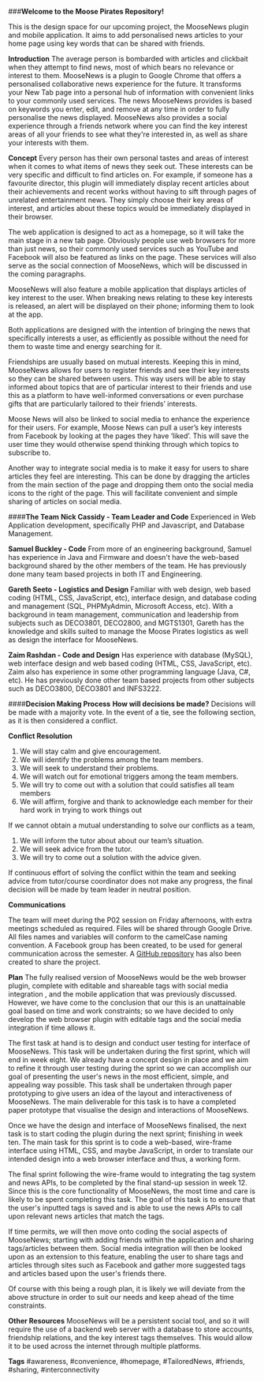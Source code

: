 ###**Welcome to the Moose Pirates Repository!**

This is the design space for our upcoming project, the MooseNews plugin and mobile application.
It aims to add personalised news articles to your home page using key words that can be shared with friends.

**Introduction**
The average person is bombarded with articles and clickbait when they attempt to find news, most of which bears no relevance or interest to them. MooseNews is a plugin to Google Chrome that offers a personalised collaborative news experience for the future. It transforms your New Tab page into a personal hub of information with convenient links to your commonly used services. The news MooseNews provides is based on keywords you enter, edit, and remove at any time in order to fully personalise the news displayed. MooseNews also provides a social experience through a friends network where you can find the key interest areas of all your friends to see what they're interested in, as well as share your interests with them.

**Concept**
Every person has their own personal tastes and areas of interest when it comes to what items of news they seek out. These interests can be very specific and difficult to find articles on. For example, if someone has a favourite director, this plugin will immediately display recent articles about their achievements and recent works without having to sift through pages of unrelated entertainment news. They simply choose their key areas of interest, and articles about these topics would be immediately displayed in their browser.

The web application is designed to act as a homepage, so it will take the main stage in a new tab page. Obviously people use web browsers for more than just news, so their commonly used services such as YouTube and Facebook will also be featured as links on the page. These services will also serve as the social connection of MooseNews, which will be discussed in the coming paragraphs.

MooseNews will also feature a mobile application that displays articles of key interest to the user. When breaking news relating to these key interests is released, an alert will be displayed on their phone; informing them to look at the app. 

Both applications are designed with the intention of bringing the news that specifically interests a user, as efficiently as possible without the need for them to waste time and energy searching for it.

Friendships are usually based on mutual interests. Keeping this in mind, MooseNews allows for users to register friends and see their key interests so they can be shared between users. This way users will be able to stay informed about topics that are of particular interest to their friends and use this as a platform to have well-informed conversations or even purchase gifts that are particularly tailored to their friends’ interests.  

Moose News will also be linked to social media to enhance the experience for their users. For example, Moose News can pull a user’s key interests from Facebook by looking at the pages they have ‘liked’. This will save the user time they would otherwise spend thinking through which topics to subscribe to.

Another way to integrate social media is to make it easy for users to share articles they feel are interesting. This can be done by dragging the articles from the main section of the page and dropping them onto the social media icons to the right of the page. This will facilitate convenient and simple sharing of articles on social media.

####**The Team**
**Nick Cassidy - Team Leader and Code**
 Experienced in Web Application development, specifically PHP and Javascript, and Database Management.

**Samuel Buckley - Code**
From more of an engineering background, Samuel has experience in Java and Firmware and doesn't have the web-based background shared by the other members of the team. He has previously done many team based projects in both IT and Engineering.

**Gareth Seeto - Logistics and Design**
Familiar with web design, web based coding (HTML, CSS, JavaScript, etc), interface design, and database coding and management (SQL, PHPMyAdmin, Microsoft Access, etc). With a background in team management, communication and leadership from subjects such as DECO3801, DECO2800, and MGTS1301, Gareth has the knowledge and skills suited to manage the Moose Pirates logistics as well as design the interface for MooseNews.

**Zaim Rashdan - Code and Design**
Has experience with database (MySQL), web interface design and web based coding (HTML, CSS, JavaScript, etc). Zaim also has experience in some other programming language (Java, C#, etc). He has previously done other team based projects from other subjects such as DECO3800, DECO3801 and INFS3222.


####**Decision Making Process**
**How will decisions be made?**
Decisions will be made with a majority vote. In the event of a tie, see the following section, as it is then considered a conflict.

**Conflict Resolution**
 1. We will stay calm and give encouragement.
 2. We will identify the problems among the team members.
 3. We will seek to understand their problems.
 4. We will watch out for emotional triggers among the team members.
 5. We will try to come out with a solution that could satisfies all team members
 6. We will affirm, forgive and thank to acknowledge each member for their hard work in trying to work things out

If we cannot obtain a mutual understanding to solve our conflicts as a team, 
 1. We will inform the tutor about about our team’s situation.
 2. We will seek advice from the tutor.
 3. We will try to come out a solution with the advice given.

If continuous effort of solving the conflict within the team and seeking advice from tutor/course coordinator does not make any progress, the final decision will be made by team leader in neutral position.

**Communications**

The team will meet during the P02 session on Friday afternoons, with extra meetings scheduled as required.
Files will be shared through Google Drive. 
All files names and variables will conform to the camelCase naming convention.
A Facebook group has been created, to be used for general communication across the semester.
A [GitHub repository](https://github.com/deco3500/moose-pirates) has also been created to share the project.

**Plan**
The fully realised version of MooseNews would be the web browser plugin, complete with editable and shareable tags with social media integration , and the mobile application that was previously discussed. However, we have come to the conclusion that our this is an unattainable goal based on time and work constraints; so we have decided to only develop the web browser plugin with editable tags and the social media integration if time allows it.

The first task at hand is to design and conduct user testing for interface of MooseNews. This task will be undertaken during the first sprint, which will end in week eight. We already have a concept design in place and we aim to refine it through user testing during the sprint so we can accomplish our goal of presenting the user's news in the most efficient, simple, and appealing way possible. This task shall be undertaken through paper prototyping to give users an idea of the layout and interactiveness of MooseNews. The main deliverable for this task is to have a completed paper prototype that visualise the design and interactions of MooseNews.

Once we have the design and interface of MooseNews finalised, the next task is to start coding the plugin during the next sprint; finishing in week ten. The main task for this sprint is to code a web-based, wire-frame interface using HTML, CSS, and maybe JavaScript, in order to translate our intended design into a web browser interface and thus, a working form.

The final sprint following the wire-frame would to integrating the tag system and news APIs, to be completed by the final stand-up session in week 12. Since this is the core functionality of MooseNews, the most time and care is likely to be spent completing this task. The goal of this task is to ensure that the user's inputted tags is saved and is able to use the news APIs to call upon relevant news articles that match the tags.

If time permits, we will then move onto coding the social aspects of MooseNews; starting with adding friends within the application and sharing tags/articles between them. Social media integration will then be looked upon as an extension to this feature, enabling the user to share tags and articles through sites such as Facebook and gather more suggested tags and articles based upon the user's friends there.

Of course with this being a rough plan, it is likely we will deviate from the above structure in order to suit our needs and keep ahead of the time constraints.

**Other Resources**
MooseNews will be a persistent social tool, and so it will require the use of a backend web server with a database to store accounts, friendship relations, and the key interest tags themselves. This would allow it to be used across the internet through multiple platforms.

**Tags**
 #awareness, #convenience, #homepage, #TailoredNews, #friends, #sharing, #interconnectivity